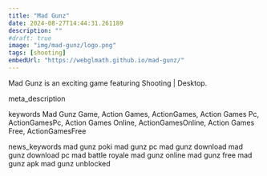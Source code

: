 ```yaml
---
title: "Mad Gunz"
date: 2024-08-27T14:44:31.261189
description: ""
#draft: true
image: "img/mad-gunz/logo.png"
tags: [shooting]
embedUrl: "https://webglmath.github.io/mad-gunz/"
---
```


Mad Gunz is an exciting game featuring Shooting | Desktop.

meta_description



keywords
Mad Gunz Game, Action Games, ActionGames, Action Games Pc, ActionGamesPc, Action Games Online, ActionGamesOnline, Action Games Free, ActionGamesFree


news_keywords
mad gunz poki mad gunz pc mad gunz download mad gunz download pc mad battle royale mad gunz online mad gunz free mad gunz apk mad gunz unblocked
